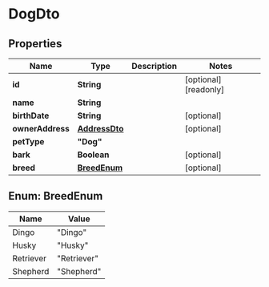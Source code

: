 
# DogDto

## Properties

Name | Type | Description | Notes
------------ | ------------- | ------------- | -------------
**id** | **String** |  |  [optional] [readonly]
**name** | **String** |  | 
**birthDate** | **String** |  |  [optional]
**ownerAddress** | [**AddressDto**](AddressDto.md) |  |  [optional]
**petType** | **"Dog"** |  | 
**bark** | **Boolean** |  |  [optional]
**breed** | [**BreedEnum**](#BreedEnum) |  |  [optional]



## Enum: BreedEnum

Name | Value
---- | -----
Dingo | &quot;Dingo&quot;
Husky | &quot;Husky&quot;
Retriever | &quot;Retriever&quot;
Shepherd | &quot;Shepherd&quot;



